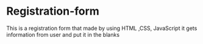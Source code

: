 # Registration-form
This is a registration  form that made by using HTML ,CSS, JavaScript it gets information from user and put it in the blanks

